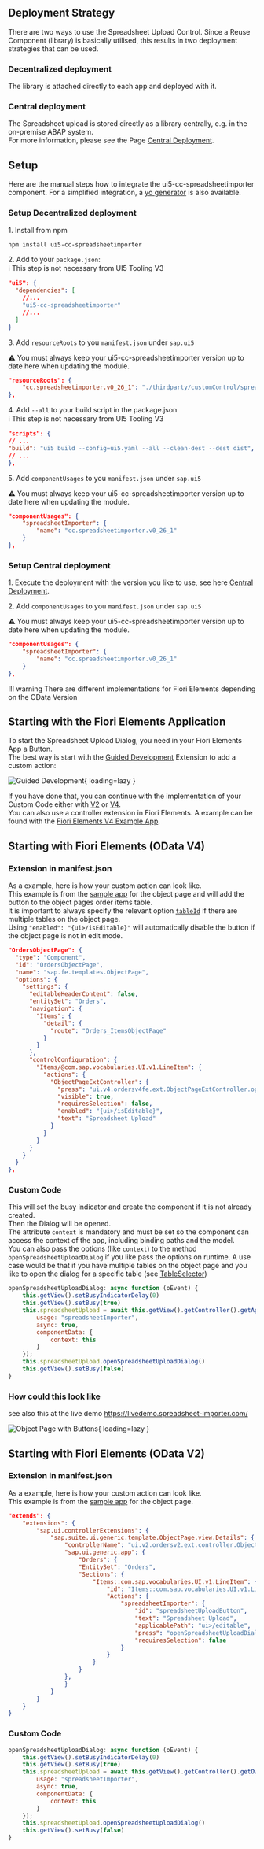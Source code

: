 ## Deployment Strategy

There are two ways to use the Spreadsheet Upload Control.
Since a Reuse Component (library) is basically utilised, this results in two deployment strategies that can be used.  
### Decentralized deployment
The library is attached directly to each app and deployed with it.  
### Central deployment
The Spreadsheet upload is stored directly as a library centrally, e.g. in the on-premise ABAP system.  
For more information, please see the Page [Central Deployment](CentralDeployment.md).

## Setup

Here are the manual steps how to integrate the ui5-cc-spreadsheetimporter component. For a simplified integration, a [yo generator](Generator.md) is also available.
### Setup Decentralized deployment

1\. Install from npm

```sh
npm install ui5-cc-spreadsheetimporter
```

2\.  Add to your `package.json`:  
:information_source: This step is not necessary from UI5 Tooling V3

````json
"ui5": {
  "dependencies": [
    //...
    "ui5-cc-spreadsheetimporter"
    //...
  ]
}
````

3\. Add `resourceRoots` to you `manifest.json` under `sap.ui5`
   
⚠️ You must always keep your ui5-cc-spreadsheetimporter version up to date here when updating the module.

````json
"resourceRoots": {
    "cc.spreadsheetimporter.v0_26_1": "./thirdparty/customControl/spreadsheetImporter/v0_26_1"
},
````

4\. Add `--all` to your build script in the package.json  
:information_source: This step is not necessary from UI5 Tooling V3

````json
"scripts": {
// ...
"build": "ui5 build --config=ui5.yaml --all --clean-dest --dest dist",
// ...
},
````

5\. Add `componentUsages` to you `manifest.json` under `sap.ui5`
   
⚠️ You must always keep your ui5-cc-spreadsheetimporter version up to date here when updating the module.

````json
"componentUsages": {
    "spreadsheetImporter": {
        "name": "cc.spreadsheetimporter.v0_26_1"
    }
},
````

### Setup Central deployment

1\. Execute the deployment with the version you like to use, see here [Central Deployment](CentralDeployment.md).

2\. Add `componentUsages` to you `manifest.json` under `sap.ui5`
   
⚠️ You must always keep your ui5-cc-spreadsheetimporter version up to date here when updating the module.

````json
"componentUsages": {
    "spreadsheetImporter": {
        "name": "cc.spreadsheetimporter.v0_26_1"
    }
},
````




!!! warning 
        There are different implementations for Fiori Elements depending on the OData Version

## Starting with the Fiori Elements Application

To start the Spreadsheet Upload Dialog, you need in your Fiori Elements App a Button.  
The best way is start with the [Guided Development](https://blogs.sap.com/2021/08/16/getting-up-to-speed-with-sap-fiori-tools-guided-development-overview/) Extension to add a custom action:  

![Guided Development](./../images/guided_development.png){ loading=lazy }

If you have done that, you can continue with the implementation of your Custom Code either with [V2](#custom-code_1) or [V4](#custom-code).  
You can also use a controller extension in Fiori Elements. A example can be found with the [Fiori Elements V4 Example App](https://github.com/marianfoo/ui5-cc-spreadsheetimporter/tree/main/examples/packages/ordersv4fe).

## Starting with Fiori Elements (OData V4)

### Extension in manifest.json

As a example, here is how your custom action can look like.  
This example is from the [sample app](https://github.com/marianfoo/ui5-cc-spreadsheetimporter/blob/main/examples/packages/ordersv4fe/webapp/manifest.json) for the object page and will add the button to the object pages order items table.  
It is important to always specify the relevant option [`tableId`](Configuration.md#tableid  ) if there are multiple tables on the object page.  
Using `"enabled": "{ui>/isEditable}"` will automatically disable the button if the object page is not in edit mode.

````json
"OrdersObjectPage": {
  "type": "Component",
  "id": "OrdersObjectPage",
  "name": "sap.fe.templates.ObjectPage",
  "options": {
    "settings": {
      "editableHeaderContent": false,
      "entitySet": "Orders",
      "navigation": {
        "Items": {
          "detail": {
            "route": "Orders_ItemsObjectPage"
          }
        }
      },
      "controlConfiguration": {
        "Items/@com.sap.vocabularies.UI.v1.LineItem": {
          "actions": {
            "ObjectPageExtController": {
              "press": "ui.v4.ordersv4fe.ext.ObjectPageExtController.openSpreadsheetUploadDialogTable",
              "visible": true,
              "requiresSelection": false,
              "enabled": "{ui>/isEditable}",
              "text": "Spreadsheet Upload"
            }
          }
        }
      }
    }
  }
},
````

### Custom Code

This will set the busy indicator and create the component if it is not already created.  
Then the Dialog will be opened.  
The attribute `context` is mandatory and must be set so the component can access the context of the app, including binding paths and the model.  
You can also pass the options (like `context`) to the method `openSpreadsheetUploadDialog` if you like pass the options on runtime. A use case would be that if you have multiple tables on the object page and you like to open the dialog for a specific table (see [TableSelector](TableSelector.md))

````javascript
openSpreadsheetUploadDialog: async function (oEvent) {
    this.getView().setBusyIndicatorDelay(0)
    this.getView().setBusy(true)
    this.spreadsheetUpload = await this.getView().getController().getAppComponent().createComponent({
        usage: "spreadsheetImporter",
        async: true,
        componentData: {
            context: this
        }
    });
    this.spreadsheetUpload.openSpreadsheetUploadDialog()
    this.getView().setBusy(false)
}
````

### How could this look like

see also this at the live demo https://livedemo.spreadsheet-importer.com/

![Object Page with Buttons](./../images/object_page.png){ loading=lazy }


## Starting with Fiori Elements (OData V2)

### Extension in manifest.json

As a example, here is how your custom action can look like.  
This example is from the [sample app](https://github.com/marianfoo/ui5-cc-spreadsheetimporter/blob/main/examples/packages/ordersv2fe/webapp/manifest.json) for the object page.

````json
"extends": {
    "extensions": {
        "sap.ui.controllerExtensions": {
            "sap.suite.ui.generic.template.ObjectPage.view.Details": {
                "controllerName": "ui.v2.ordersv2.ext.controller.ObjectPageExt",
                "sap.ui.generic.app": {
                    "Orders": {
                    "EntitySet": "Orders",
                    "Sections": {
                        "Items::com.sap.vocabularies.UI.v1.LineItem": {
                            "id": "Items::com.sap.vocabularies.UI.v1.LineItem",
                            "Actions": {
                                "spreadsheetImporter": {
                                    "id": "spreadsheetUploadButton",
                                    "text": "Spreadsheet Upload",
                                    "applicablePath": "ui>/editable",
                                    "press": "openSpreadsheetUploadDialog",
                                    "requiresSelection": false
                                }
                            }
                        }
                    }
                },
                }
            }
        }
    }
}
````

### Custom Code

````javascript
openSpreadsheetUploadDialog: async function (oEvent) {
    this.getView().setBusyIndicatorDelay(0)
    this.getView().setBusy(true)
    this.spreadsheetUpload = await this.getView().getController().getOwnerComponent().createComponent({
        usage: "spreadsheetImporter",
        async: true,
        componentData: {
            context: this
        }
    });
    this.spreadsheetUpload.openSpreadsheetUploadDialog()
    this.getView().setBusy(false)
}
````